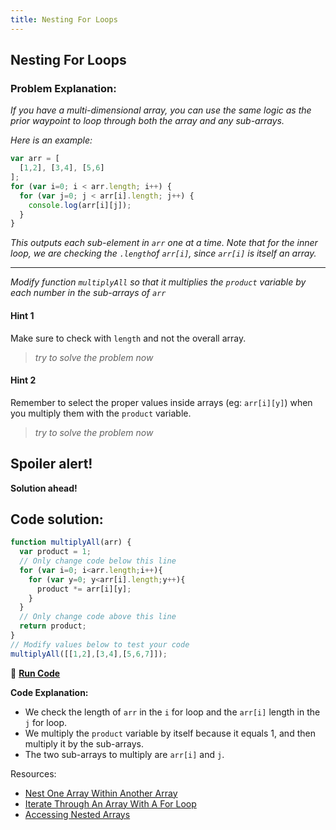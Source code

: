 ```yaml
---
title: Nesting For Loops
---
```

## Nesting For Loops

### Problem Explanation:

_If you have a multi-dimensional array, you can use the same logic as the prior waypoint to loop through both the array and any sub-arrays._

_Here is an example:_

```javascript
var arr = [
  [1,2], [3,4], [5,6]
];
for (var i=0; i < arr.length; i++) {
  for (var j=0; j < arr[i].length; j++) {
    console.log(arr[i][j]);
  }
}
```

_This outputs each sub-element in  `arr` one at a time. Note that for the inner loop, we are checking the  `.length`of  `arr[i]`, since  `arr[i]` is itself an array._

----------

_Modify function  `multiplyAll` so that it multiplies the  `product` variable by each number in the sub-arrays of  `arr`_

#### Hint 1
Make sure to check with `length` and not the overall array.
> _try to solve the problem now_
> 
#### Hint 2
Remember to select the proper values inside arrays (eg: `arr[i][y]`) when you multiply them with the `product` variable.
> _try to solve the problem now_
> 


## Spoiler alert!

**Solution ahead!**

## Code solution:
```javascript
function multiplyAll(arr) {
  var product = 1;
  // Only change code below this line
  for (var i=0; i<arr.length;i++){
    for (var y=0; y<arr[i].length;y++){
      product *= arr[i][y];
    }
  }
  // Only change code above this line
  return product;
}
// Modify values below to test your code
multiplyAll([[1,2],[3,4],[5,6,7]]);
```
:rocket: <strong><a href="https://learn.freecodecamp.org/javascript-algorithms-and-data-structures/basic-javascript/nesting-for-loops/">Run Code</a></strong>

<strong>Code Explanation:</strong>

<ul>
  <li>We check the length of <code>arr</code> in the <code>i</code> for loop and the <code>arr[i]</code> length in the <code>j</code> for loop.</li>
  <li>We multiply the <code>product</code> variable by itself because it equals 1, and then multiply it by the sub-arrays.</li>
  <li>The two sub-arrays to multiply are <code>arr[i]</code> and <code>j</code>.</li>
</ul>

Resources:

<ul>
  <li><a href="https://guide.freecodecamp.org/certifications/javascript-algorithms-and-data-structures/basic-javascript/nest-one-array-within-another-array">Nest One Array Within Another Array</a></li>
  <li><a href="https://learn.freecodecamp.org/javascript-algorithms-and-data-structures/basic-javascript/iterate-through-an-array-with-a-for-loop">Iterate Through An Array With A For Loop</a></li>
  <li><a href="https://learn.freecodecamp.org/javascript-algorithms-and-data-structures/basic-javascript/accessing-nested-arrays">Accessing Nested Arrays</a></li>
</ul>
<!--stackedit_data:
eyJoaXN0b3J5IjpbLTQ3Njc2OTQ5MywtNTkzODcyMDUyLC02Mz
k1MzU5MjAsNTc4MjUwMDAwLC0zNjE1MTMyMTgsLTE2Mjk1NjEw
NTksLTE2MzU3MDc1MzEsLTUxNzIyMzYzNSw2ODU2NzUxNDksLT
gyNTMwNTQ4LC0xOTM0ODkzMjUsMjA1Mjk5NTg2MCwxNTYxMDAx
NzU3LDE4Mzc1NTIyOTMsLTExNTAxMzMyNjcsMTUxMzg0NjIwNC
wtMjE0Njc2NDQ0NywtMjQwNjA3MDU1LDIxMzU2MDE2MjQsODE1
MjM2OTU4XX0=
-->